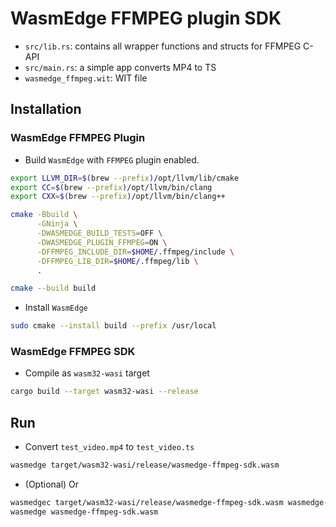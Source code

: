 # WasmEdge FFMPEG plugin SDK
- `src/lib.rs`: contains all wrapper functions and structs for FFMPEG C-API
- `src/main.rs`: a simple app converts MP4 to TS
- `wasmedge_ffmpeg.wit`: WIT file

## Installation

### WasmEdge FFMPEG Plugin
- Build `WasmEdge` with `FFMPEG` plugin enabled.
```bash
export LLVM_DIR=$(brew --prefix)/opt/llvm/lib/cmake
export CC=$(brew --prefix)/opt/llvm/bin/clang
export CXX=$(brew --prefix)/opt/llvm/bin/clang++

cmake -Bbuild \
      -GNinja \
      -DWASMEDGE_BUILD_TESTS=OFF \
      -DWASMEDGE_PLUGIN_FFMPEG=ON \
      -DFFMPEG_INCLUDE_DIR=$HOME/.ffmpeg/include \
      -DFFMPEG_LIB_DIR=$HOME/.ffmpeg/lib \
      .

cmake --build build
```

- Install `WasmEdge`
```bash
sudo cmake --install build --prefix /usr/local
```

### WasmEdge FFMPEG SDK
- Compile as `wasm32-wasi` target
```bash
cargo build --target wasm32-wasi --release
```

## Run
- Convert `test_video.mp4` to `test_video.ts`
```bash
wasmedge target/wasm32-wasi/release/wasmedge-ffmpeg-sdk.wasm
```

- (Optional) Or
```bash
wasmedgec target/wasm32-wasi/release/wasmedge-ffmpeg-sdk.wasm wasmedge-ffmpeg-sdk.wasm
wasmedge wasmedge-ffmpeg-sdk.wasm
```
